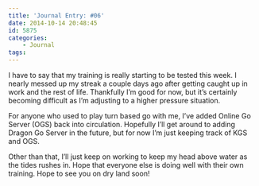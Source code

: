 ```yaml
---
title: 'Journal Entry: #06'
date: 2014-10-14 20:48:45
id: 5875
categories:
	- Journal
tags:
---
```


I have to say that my training is really starting to be tested this week. I nearly messed up my streak a couple days ago after getting caught up in work and the rest of life. Thankfully I’m good for now, but it’s certainly becoming difficult as I’m adjusting to a higher pressure situation.

For anyone who used to play turn based go with me, I’ve added Online Go Server (OGS) back into circulation. Hopefully I’ll get around to adding Dragon Go Server in the future, but for now I’m just keeping track of KGS and OGS.

Other than that, I’ll just keep on working to keep my head above water as the tides rushes in. Hope that everyone else is doing well with their own training. Hope to see you on dry land soon!